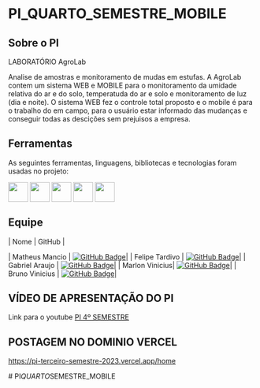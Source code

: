 ﻿# PI_QUARTO_SEMESTRE_MOBILE

 
## Sobre o PI

LABORATÓRIO AgroLab

Analise de amostras e monitoramento de mudas em estufas.
A AgroLab contem um sistema WEB e MOBILE para o monitoramento da umidade relativa do ar e do solo, temperatuda do ar e solo e monitoramento de luz (dia e noite).
O sistema WEB fez o controle total proposto e o mobile é para o trabalho do em campo, para o usuário estar informado das mudanças e conseguir todas as descições sem prejuisos a empresa.

<span id="tecnologias">

## Ferramentas 

As seguintes ferramentas, linguagens, bibliotecas e tecnologias foram usadas no projeto:
 
<img align="center" height="40" width="40" src="https://cdn.jsdelivr.net/gh/devicons/devicon/icons/react/react-original.svg" />
<img align="center" height="40" width="40" src="https://cdn.jsdelivr.net/gh/devicons/devicon/icons/nodejs/nodejs-original.svg" />
<img align="center" height="40" width="40" src="https://cdn.jsdelivr.net/gh/devicons/devicon/icons/express/express-original.svg" />
<img align="center" height="40" width="40" src="https://cdn.jsdelivr.net/gh/devicons/devicon/icons/mongodb/mongodb-original-wordmark.svg" />
<img align="center" height="40" width="40" src="https://cdn.jsdelivr.net/gh/devicons/devicon/icons/git/git-original.svg" />

## Equipe
    
| Nome | GitHub |

| Matheus Mancio | [![GitHub Badge](https://img.shields.io/badge/GitHub-111217?style=flat-square&logo=github&logoColor=white)](https://github.com/mamancio)|
| Felipe Tardivo | [![GitHub Badge](https://img.shields.io/badge/GitHub-111217?style=flat-square&logo=github&logoColor=white)](https://github.com/FelipeTardivo)|
| Gabriel Araujo | [![GitHub Badge](https://img.shields.io/badge/GitHub-111217?style=flat-square&logo=github&logoColor=white)](https://github.com/GabrielAraujo989)|
| Marlon Vinicius| [![GitHub Badge](https://img.shields.io/badge/GitHub-111217?style=flat-square&logo=github&logoColor=white)](https://github.com/marlon-vinicius)|
| Bruno Vinicius | [![GitHub Badge](https://img.shields.io/badge/GitHub-111217?style=flat-square&logo=github&logoColor=white)](https://github.com/bruuno1994)|

<span id="equipe">

## VÍDEO DE APRESENTAÇÃO DO PI

Link para o youtube [PI 4º SEMESTRE](https://youtu.be/nJWp3ZqJyNQ)

## POSTAGEM NO DOMINIO VERCEL

https://pi-terceiro-semestre-2023.vercel.app/home

#   P I _ Q U A R T O _ S E M E S T R E _ M O B I L E 
 
